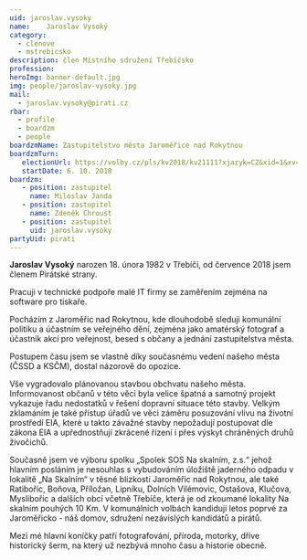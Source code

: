 ```yaml
---
uid: jaroslav.vysoky
name:    Jaroslav Vysoký
category:
  - clenove
  - mstrebicsko
description: člen Místního sdružení Třebíčsko
profession:
heroImg: banner-default.jpg
img: people/jaroslav-vysoky.jpg
mail:
  - jaroslav.vysoky@pirati.cz
rbar:
  - profile
  - boardzm
  - people
boardzmName: Zastupitelstvo města Jaroměřice nad Rokytnou
boardzmTurn:
   electionUrl: https://volby.cz/pls/kv2018/kv21111?xjazyk=CZ&xid=1&xv=23&xdz=2&xnumnuts=6104&xobec=590754&xstrana=0
   startDate: 6. 10. 2018
boardzm:
   - position: zastupitel
     name: Miloslav Janda
   - position: zastupitel
     name: Zdeněk Chroust
   - position: zastupitel
     uid: jaroslav.vysoky
partyUid: pirati
---
```


**Jaroslav Vysoký** narozen 18. února 1982 v Třebíči, od července 2018 jsem členem Pirátské strany.

Pracuji v technické podpoře malé IT firmy se zaměřením zejména na software pro tiskaře.

Pocházím z Jaroměřic nad Rokytnou, kde dlouhodobě sleduji komunální politiku a účastním se veřejného dění, zejména jako amatérský fotograf a účastník akcí pro veřejnost, besed s občany a jednání zastupitelstva města.

Postupem času jsem se vlastně díky současnému vedení našeho města (ČSSD a KSČM), dostal názorově do opozice.

Vše vygradovalo plánovanou stavbou obchvatu našeho města. Informovanost občanů v této věci byla velice špatná a samotný projekt vykazuje řadu nedostatků v řešení dopravní situace této stavby. Velkým zklamáním je také přístup úřadů ve věci záměru posuzování vlivu na životní prostředí EIA, které u takto závažné stavby nepožadují postupovat dle zákona EIA a upřednostňují zkrácené řízení i přes výskyt chráněných druhů živočichů.

Současně jsem ve výboru spolku „Spolek SOS Na skalním, z.s.“ jehož hlavním posláním je nesouhlas s vybudováním úložiště jaderného odpadu v lokalitě „Na Skalním“ v těsné blízkosti Jaroměřic nad Rokytnou, ale také Ratibořic, Boňova, Příložan, Lipníku, Dolních Vilémovic, Ostašova, Klučova, Myslibořic a dalších obcí včetně Třebíče, která je od zkoumané lokality Na skalním pouhých 10 Km.
V komunálních volbách kandiduji letos poprvé za Jaroměřicko - náš domov, sdružení nezávislých kandidátů a pirátů.

Mezi mé hlavní koníčky patří fotografování, příroda, motorky, dříve historický šerm, na který už nezbývá mnoho času a historie obecně.
